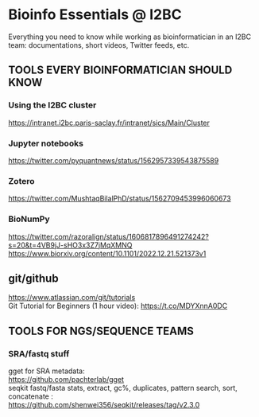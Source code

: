 # Bioinfo Essentials @ I2BC

Everything you need to know while working as bioinformatician in an I2BC team: documentations, short videos, Twitter feeds, etc.

## TOOLS EVERY BIOINFORMATICIAN SHOULD KNOW

### Using the I2BC cluster
  https://intranet.i2bc.paris-saclay.fr/intranet/sics/Main/Cluster
  
### Jupyter notebooks
  https://twitter.com/pyquantnews/status/1562957339543875589

### Zotero
  https://twitter.com/MushtaqBilalPhD/status/1562709453996060673

### BioNumPy
  https://twitter.com/razoralign/status/1606817896491274242?s=20&t=4VB9jJ-sHO3x3Z7jMqXMNQ
  https://www.biorxiv.org/content/10.1101/2022.12.21.521373v1

## git/github
  https://www.atlassian.com/git/tutorials  
  Git Tutorial for Beginners (1 hour video): https://t.co/MDYXnnA0DC

## TOOLS FOR NGS/SEQUENCE TEAMS

### SRA/fastq stuff
  gget for SRA metadata:  
    https://github.com/pachterlab/gget  
  seqkit fastq/fasta stats, extract, gc%, duplicates, pattern search, sort, concatenate :  
    https://github.com/shenwei356/seqkit/releases/tag/v2.3.0
    
    
